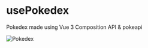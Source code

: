 # usePokedex

Pokedex made using Vue 3 Composition API & pokeapi

![Pokedex](https://github.com/dinogit/usePokedex/blob/master/public/pokedex.gif?raw=true 'Title')
